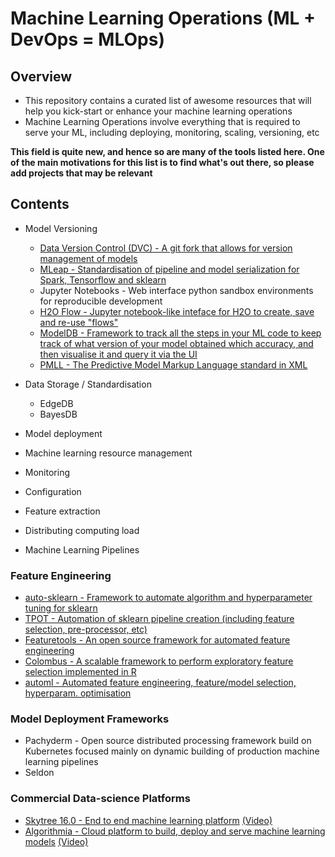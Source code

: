 # Machine Learning Operations (ML + DevOps = MLOps)

## Overview

* This repository contains a curated list of awesome resources that will help you kick-start or enhance your machine learning operations
* Machine Learning Operations involve everything that is required to serve your ML, including deploying, monitoring, scaling, versioning, etc

**This field is quite new, and hence so are many of the tools listed here. One of the main motivations for this list is to find what's out there, so please add projects that may be relevant**


## Contents


* Model Versioning
    * [Data Version Control (DVC) - A git fork that allows for version management of models](https://dvc.org/)
    * [MLeap - Standardisation of pipeline and model serialization for Spark, Tensorflow and sklearn](https://github.com/combust/mleap)
    * Jupyter Notebooks - Web interface python sandbox environments for reproducible development 
    * [H2O Flow - Jupyter notebook-like inteface for H2O to create, save and re-use "flows"](https://www.h2o.ai/download/)
    * [ModelDB - Framework to track all the steps in your ML code to keep track of what version of your model obtained which accuracy, and then visualise it and query it via the UI](https://mitdbg.github.io/modeldb/)
    * [PMLL - The Predictive Model Markup Language standard in XML](http://dmg.org/pmml/v4-3/GeneralStructure.html)

* Data Storage / Standardisation
    * EdgeDB
    * BayesDB

* Model deployment
* Machine learning resource management
* Monitoring
* Configuration
* Feature extraction
* Distributing computing load
* Machine Learning Pipelines
### Feature Engineering

* [auto-sklearn - Framework to automate algorithm and hyperparameter tuning for sklearn](https://automl.github.io/auto-sklearn/stable/)
* [TPOT - Automation of sklearn pipeline creation (including feature selection, pre-processor, etc)](https://epistasislab.github.io/tpot/)
* [Featuretools - An open source framework for automated feature engineering](https://www.featuretools.com/)
* [Colombus - A scalable framework to perform exploratory feature selection implemented in R](http://i.stanford.edu/hazy/victor/columbus/)
* [automl - Automated feature engineering, feature/model selection, hyperparam. optimisation](https://github.com/ClimbsRocks/automl)

### Model Deployment Frameworks
* Pachyderm - Open source distributed processing framework build on Kubernetes focused mainly on dynamic building of production machine learning pipelines
* Seldon

### Commercial Data-science Platforms
* [Skytree 16.0 - End to end machine learning platform](http://skytree.net) [(Video)](https://www.youtube.com/watch?v=XuCwpnU-F1k)
* [Algorithmia - Cloud platform to build, deploy and serve machine learning models](https://algorithmia.com/) [(Video)](https://www.youtube.com/watch?v=qcsrPY0koyY)

# 



